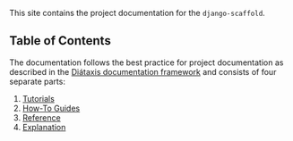 This site contains the project documentation for the `django-scaffold`.

## Table of Contents

The documentation follows the best practice for
project documentation as described in the [Diátaxis documentation framework](https://diataxis.fr/) and consists of four separate parts:

1. [Tutorials](tutorials.md)
2. [How-To Guides](how-to-guides.md)
3. [Reference](reference.md)
4. [Explanation](explanation.md)
